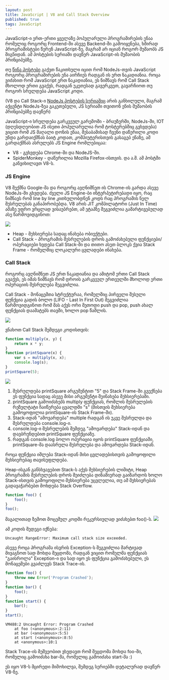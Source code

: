 ```yaml
---
layout: post
title: JavaScript | V8 and Call Stack Overview 
published: true
tags: JavaScript
---
```


JavaScript-ი ერთ-ერთი ყველაზე პოპულარული პროგრამირების ენაა რომელიც როგორც Frontend-ში ასევე Backend-ში გამოიყენება, ხშირად პროგრამისტები წერენ JavaScript-ზე, მაგრამ არ იციან როგორ მუშაობს JS შიგნიდან. ამ პოსტების სერიაში დავწერ JavaScript-ის მუშაობის პრინციპებზე.

თუ [წინა პოსტები](https://nikolozz.github.io/blog/NodeJS-Overview/) გაქვთ წაკითხული იცით რომ NodeJs-თვის JavaScript როგორც პროგრამირების ენა აირჩიეს რადგან ის ერთ ნაკადიანია. როცა ვიძახით რომ JavaScript ერთ ნაკადიანია, ეს ნიშნავს რომ Call Stack მხოლოდ ერთი გვაქვს, რადგან უკეთესად გავერკვეთ, გავარჩიოთ თუ როგორ სრულდება JavaScript კოდი.

(V8 და Call Stack-ი [NodeJs პოსტების სერიაშიც](https://nikolozz.github.io/blog/NodeJS-Overview/) არის განხილული, მაგრამ აქცენტი NodeJs-ზეა გაკეთებული, JS სერიაში თვითონ ენის მუშაობის პრინციპებზე დავწერ)

JavaScript-ი სრულდება გარკვეულ გარემოში - ბრაუზერში, NodeJs-ში, IOT (დღესდღეობით JS ისეთი პოპულარულია რომ ტოსტერებშიც გვხვდება) ვიცით რომ JS მაღალი დონის ენაა, შესაბამისად ჩვენი დაწერილი კოდი უნდა გარდაიქმნას ბაიტ კოდათ, კომპიუტერისთვის გასაგებ ენაზე, ამ გარდაქმნას ასრულებს JS Engine რომლებიცაა: 
- V8 - გვხვდება Chrome-ში და NodeJS-ში.
- SpiderMonkey - დაწერილია Mozilla Firefox-ისთვის.
და ა.შ. ამ პოსტში განვიხილავთ V8-ს.

### JS Engine
V8 შექმნა Google-მა და როგორც ავღნიშნეთ ის Chrome-ის გარდა ასევე NodeJs-ში გხვდება. ძველი JS Engine-ბი ინტერპეტირებადი იყო, რაც ნიშნავს რომ line by line კითხულობდნენ კოდს რაც პროგრამის ნელ შესრულებას განაპირობებდა. V8 არის JIT კომპილატორი (Just In Time) ამაზე უფრო ვრცლად ვისაუბრებთ, ამ ეტაპზე შეგვიძლია გამარტივებულად ასე წარმოვიდგინოთ:

![](https://github.com/khaosdoctor/my-notes/raw/master/node/assets/v8-simplified.png)

- Heap - მეხსიერება სადაც ინახება ობიექტები.
- Call Stack - პროგრამის შესრულების დროს გამოძახებული ფუნქციები/ოპერაციები ხვდება Call Stack-ში და თითო ასეთ ბლოკს ქვია Stack Frame - რომელშიც ლოკალური ცვლადები ინახება.

### Call Stack
როგორც ავღნიშნეთ JS ერთ ნაკადიანია და ამიტომ ერთი Call Stack გვაქვს, ეს იმას ნიშნავს რომ დროის გარკვეულ ერთეულში მხოლოდ ერთი ოპერაციის შესრულება შეგვიძლია.

Call Stack - მონაცემთა სტრუქტურაა, რომელშიც პირველი შესული ფუნქცია გადის ბოლო (LIFO - Last In First Out) შეგვიძლია წარმოვიდგინოთ რომ მას აქვს ორი მეთოდი push და pop, push ახალ ფუნქციას დაამატებს თავში, ხოლო pop წაშლის.

![](https://i0.wp.com/learnersbucket.com/wp-content/uploads/2018/12/stack-2-1.png?fit=768%2C400&ssl=1)

ვნახოთ Call Stack შემდეგი კოდისთვის:

```js
function multiply(x, y) {
    return x * y;
}
function printSquare(x) {
    var s = multiply(x, x);
    console.log(s);
}
printSquare(5);
```

![](https://habrastorage.org/r/w1560/getpro/habr/post_images/19c/a4b/bad/19ca4bbadd85f5c38bcfa0a87a79bc75.png)

1. შესრულდება printSquare არგუმენტით "5" და Stack Frame-ში გვექნება ეს ფუნქცია სადაც ასევე მისი არგუმენტი შეინახება მეხსიერებაში.
2. printSquare გამოიძახებს multiply ფუნქციას, რომლის შესრულების რეზულტატი ჩაიწერება ცვალდში "s" (მისთვის მეხსიერება გამოყოფილია printSquare-ის Stack Frame-ში).
3. Stack-იდან "ამოვარდება" multiple რადგან ის უკვე შესრულდა და შესრულდება console.log-ი.
4. console.log-ი შესრულების შემდეგ "ამოვარდება" Stack-იდან და დავბრუნდებით printSquare ფუნქციაზე.
5. რადგან console.log ბოლო ოპერაცია იყოს printSquare ფუნქციაში, printSquare-მა დაასრულა შესრულება და ამოვარდება Stack-იდან.

როცა ფუნქცია იშლება Stack-იდან მისი ცვლადებისთვის გამოყოფილი მეხსიერებაც თავისუფლდება.

Heap-ისგან განსხვავებით Stack-ს აქვს მეხსიერების ლიმიტი, Heap პროგრამის შესრულების დროს შეიძლება დინამიურად გაიზარდოს ხოლო Stack-ისთვის გამოყოფილი მეხსიერება უცვლელია, თუ ამ მეხსიერებას გადავაჭარბებთ მოხდება Stack Overflow.

```js
function foo() {
    foo();
}
foo();
```

მაგალითად ზემოთ მოცემულ კოდში რეკურსიულად ვიძახებთ foo()-ს.
![](https://habrastorage.org/r/w1560/getpro/habr/post_images/24d/31f/f43/24d31ff435926a3e94a4b1a169a69d43.png)

ამ კოდის შედეგი იქნება:
``` 
Uncaught RangeError: Maximum call stack size exceeded.
```

ასევე როცა პროგრამა ისვრის Exception-ს შეგვიძლია მარტივად მივაგნოთ სად მოხდა შეცდომა, რადგან ვიცით რომელმა ფუნქციას "გაისროლა" Exception-ი და სად იყო ეს ფუნქცია გამოძახებული, ეს მონაცემები გვაძლევს Stack Trace-ის.

```js
function foo() {
    throw new Error('Program Crashed');
}
function bar() {
    foo();
}
function start() {
    bar();
}
start();
```

```
VM488:2 Uncaught Error: Program Crashed
    at foo (<anonymous>:2:11)
    at bar (<anonymous>:5:5)
    at start (<anonymous>:8:5)
    at <anonymous>:10:1
```

Stack Trace-ის მეშვეობით ვხედავთ რომ შეცდომა მოხდა foo-ში, რომელიც გამოიძახა bar-მა, რომელიც გამოიძახა start-მა :) 

ეს იყო V8-ს მცირედი მიმოხილვა, შემდეგ სერიებში დეტალურად დავწერ V8-ზე.

